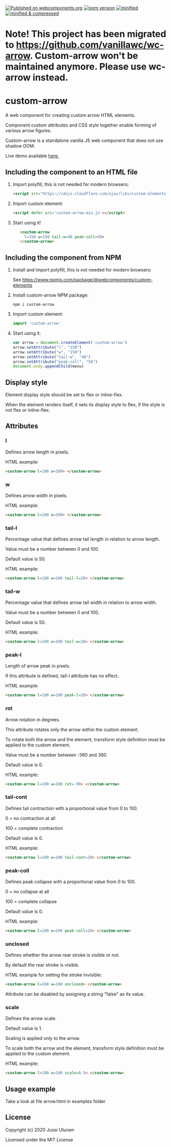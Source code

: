 [![Published on webcomponents.org](https://img.shields.io/badge/webcomponents.org-published-blue.svg)](https://www.webcomponents.org/element/custom-arrow)
[![npm version](https://badge.fury.io/js/custom-arrow.svg)](https://badge.fury.io/js/custom-arrow)
[![minified](https://badgen.net/badge/minified/2.8%20kB/blue)](https://badgen.net/badge/minified/2.8%20kB/blue)
[![minified & compressed](https://badgen.net/badge/minified%20&%20compressed/1.5%20kB/blue)](https://badgen.net/badge/minified%20&%20compressed/1.5%20kB/blue)

# Note! This project has been migrated to https://github.com/vanillawc/wc-arrow. Custom-arrow won't be maintained anymore. Please use wc-arrow instead.

# custom-arrow
A web component for creating custom arrow HTML elements.

Component custom attributes and CSS style together enable forming of various arrow figures.

Custom-arrow is a standalone vanilla JS web component that does not use shadow DOM.

Live demo available [here.](http://51.38.51.120/wc-arrow/)

## Including the component to an HTML file

1. Import polyfill, this is not needed for modern browsers:

    ```html
    <script src="https://cdnjs.cloudflare.com/ajax/libs/custom-elements/1.2.4/custom-elements.min.js"></script>
    ```

2. Import custom element:

    ```html
    <script defer src='custom-arrow.min.js'></script>
    ```

3. Start using it!

    ```html
       <custom-arrow
         l=150 w=150 tail-w=40 peak-coll=50>
       </custom-arrow>  
    ```

## Including the component from NPM

1. Install and import polyfill, this is not needed for modern browsers:

   See https://www.npmjs.com/package/@webcomponents/custom-elements

2. Install custom-arrow NPM package:

    ```console
    npm i custom-arrow
    ```

3. Import custom element:

    ```javascript
    import 'custom-arrow'
    ```

4. Start using it:

   ```javascript
   var arrow = document.createElement('custom-arrow')
   arrow.setAttribute("l", "150")
   arrow.setAttribute("w", "150")
   arrow.setAttribute("tail-w", "40")
   arrow.setAttribute("peak-coll", "50")
   document.body.appendChild(menu)
   ```
## Display style

Element display style should be set to flex or inline-flex.

When the element renders itself, it sets its display style to flex, if the style is not flex or inline-flex.

## Attributes

### l

Defines arrow length in pixels.

HTML example:

```html
<custom-arrow l=100 w=100> </custom-arrow>
```

### w

Defines arrow width in pixels.

HTML example:

```html
<custom-arrow l=100 w=100> </custom-arrow>
```

### tail-l

Percentage value that defines arrow tail length in relation to arrow length.

Value must be a number between 0 and 100.

Default value is 50.

HTML example:

```html
<custom-arrow l=100 w=100 tail-l=20> </custom-arrow>
```

### tail-w

Percentage value that defines arrow tail width in relation to arrow width.

Value must be a number between 0 and 100.

Default value is 50.

HTML example:

```html
<custom-arrow l=100 w=100 tail-w=20> </custom-arrow>
```

### peak-l

Length of arrow peak in pixels.

If this attribute is defined, tail-l attribute has no effect.

HTML example:

```html
<custom-arrow l=100 w=100 peak-l=20> </custom-arrow>
```

### rot

Arrow rotation in degrees.

This attribute rotates only the arrow within the custom element.

To rotate both the arrow and the element, transform style definition must be applied to the custom element.

Value must be a number between -360 and 360.

Default value is 0.

HTML example:

```html
<custom-arrow l=100 w=100 rot=-90> </custom-arrow>
```

### tail-cont

Defines tail contraction with a proportional value from 0 to 100.

0 = no contraction at all

100 = complete contraction

Default value is 0.

HTML example:

```html
<custom-arrow l=100 w=100 tail-cont=20> </custom-arrow>
```

### peak-coll

Defines peak collapse with a proportional value from 0 to 100.

0 = no collapse at all

100 = complete collapse

Default value is 0.

HTML example:

```html
<custom-arrow l=100 w=100 peak-coll=20> </custom-arrow>
```

### unclosed

Defines whether the arrow rear stroke is visible or not.

By default the rear stroke is visible.

HTML example for setting the stroke invisible:

```html
<custom-arrow l=100 w=100 unclosed> </custom-arrow>
```
 Attribute can be disabled by assigning a string "false" as its value.

### scale

Defines the arrow scale.

Default value is 1.

Scaling is applied only to the arrow.

To scale both the arrow and the element, transform style definition must be applied to the custom element.

HTML example:

```html
<custom-arrow l=100 w=100 scale=0.5> </custom-arrow>
```
## Usage example

Take a look at file arrow.html in examples folder

## License

Copyright (c) 2020 Jussi Utunen

Licensed under the MIT License
